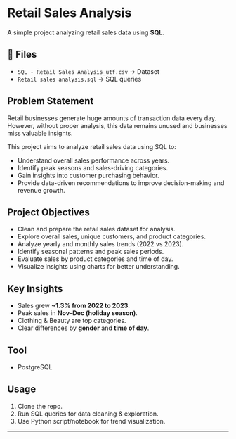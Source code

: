 # Retail Sales Analysis

A simple project analyzing retail sales data using **SQL**.

## 📂 Files
- `SQL - Retail Sales Analysis_utf.csv` → Dataset  
- `Retail sales analysis.sql` → SQL queries
## Problem Statement
Retail businesses generate huge amounts of transaction data every day.  
However, without proper analysis, this data remains unused and businesses miss valuable insights.  

This project aims to analyze retail sales data using SQL to:  
- Understand overall sales performance across years.  
- Identify peak seasons and sales-driving categories.  
- Gain insights into customer purchasing behavior.  
- Provide data-driven recommendations to improve decision-making and revenue growth.

## Project Objectives
- Clean and prepare the retail sales dataset for analysis.  
- Explore overall sales, unique customers, and product categories.  
- Analyze yearly and monthly sales trends (2022 vs 2023).  
- Identify seasonal patterns and peak sales periods.  
- Evaluate sales by product categories and time of day.  
- Visualize insights using charts for better understanding.  

## Key Insights
- Sales grew **~1.3% from 2022 to 2023**.  
- Peak sales in **Nov–Dec (holiday season)**.  
- Clothing & Beauty are top categories.  
- Clear differences by **gender** and **time of day**.  

## Tool
- PostgreSQL

## Usage
1. Clone the repo.  
2. Run SQL queries for data cleaning & exploration.  
3. Use Python script/notebook for trend visualization.  

---
